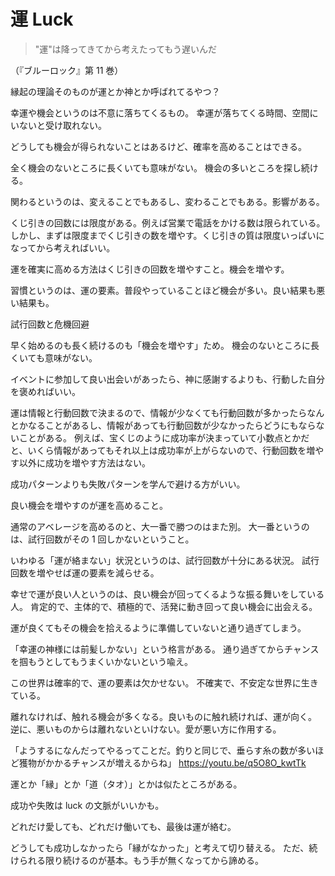 # 運 Luck

> "運"は降ってきてから考えたってもう遅いんだ

（『ブルーロック』第 11 巻）

縁起の理論そのものが運とか神とか呼ばれてるやつ？

幸運や機会というのは不意に落ちてくるもの。
幸運が落ちてくる時間、空間にいないと受け取れない。

どうしても機会が得られないことはあるけど、確率を高めることはできる。

全く機会のないところに長くいても意味がない。
機会の多いところを探し続ける。

関わるというのは、変えることでもあるし、変わることでもある。影響がある。

くじ引きの回数には限度がある。例えば営業で電話をかける数は限られている。しかし、まずは限度までくじ引きの数を増やす。くじ引きの質は限度いっぱいになってから考えればいい。

運を確実に高める方法はくじ引きの回数を増やすこと。機会を増やす。

習慣というのは、運の要素。普段やっていることほど機会が多い。良い結果も悪い結果も。

試行回数と危機回避

早く始めるのも長く続けるのも「機会を増やす」ため。
機会のないところに長くいても意味がない。

イベントに参加して良い出会いがあったら、神に感謝するよりも、行動した自分を褒めればいい。

運は情報と行動回数で決まるので、情報が少なくても行動回数が多かったらなんとかなることがあるし、情報があっても行動回数が少なかったらどうにもならないことがある。
例えば、宝くじのように成功率が決まっていて小数点とかだと、いくら情報があってもそれ以上は成功率が上がらないので、行動回数を増やす以外に成功を増やす方法はない。

成功パターンよりも失敗パターンを学んで避ける方がいい。

良い機会を増やすのが運を高めること。

通常のアベレージを高めるのと、大一番で勝つのはまた別。
大一番というのは、試行回数がその 1 回しかないということ。

いわゆる「運が絡まない」状況というのは、試行回数が十分にある状況。
試行回数を増やせば運の要素を減らせる。

幸せで運が良い人というのは、良い機会が回ってくるような振る舞いをしている人。
肯定的で、主体的で、積極的で、活発に動き回って良い機会に出会える。

運が良くてもその機会を拾えるように準備していないと通り過ぎてしまう。

「幸運の神様には前髪しかない」という格言がある。
通り過ぎてからチャンスを掴もうとしてもうまくいかないという喩え。

この世界は確率的で、運の要素は欠かせない。
不確実で、不安定な世界に生きている。

離れなければ、触れる機会が多くなる。良いものに触れ続ければ、運が向く。
逆に、悪いものからは離れないといけない。愛が悪い方に作用する。

「ようするになんだってやるってことだ。釣りと同じで、垂らす糸の数が多いほど獲物がかかるチャンスが増えるからね」
https://youtu.be/q5O8O_kwtTk

運とか「縁」とか「道（タオ）」とかは似たところがある。

成功や失敗は luck の文脈がいいかも。

どれだけ愛しても、どれだけ働いても、最後は運が絡む。

どうしても成功しなかったら「縁がなかった」と考えて切り替える。
ただ、続けられる限り続けるのが基本。もう手が無くなってから諦める。
